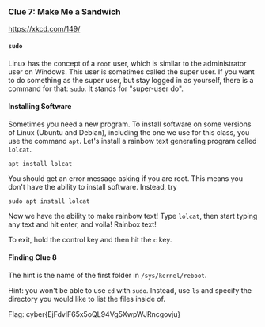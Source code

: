 ### Clue 7: Make Me a Sandwich ###

https://xkcd.com/149/

#### `sudo` ####

Linux has the concept of a `root` user, which is similar to the administrator
user on Windows. This user is sometimes called the super user. If you want to
do something as the super user, but stay logged in as yourself, there is a 
command for that: `sudo`. It stands for "super-user do".

#### Installing Software ####

Sometimes you need a new program. To install software on some versions of Linux
(Ubuntu and Debian), including the one we use for this class, you use the command
`apt`. Let's install a rainbow text generating program called `lolcat`.

    apt install lolcat
    
You should get an error message asking if you are root. This means you don't
have the ability to install software. Instead, try

    sudo apt install lolcat
    
Now we have the ability to make rainbow text! Type `lolcat`, then start typing any text and
hit enter, and voila! Rainbox text!

To exit, hold the control key and then hit the `c` key.

#### Finding Clue 8 ####

The hint is the name of the first folder in `/sys/kernel/reboot`.

Hint: you won't be able to use `cd` with `sudo`. Instead, use `ls`
and specify the directory you would like to list the files inside of.

Flag: cyber{EjFdvlF65x5oQL94Vg5XwpWJRncgovju}
